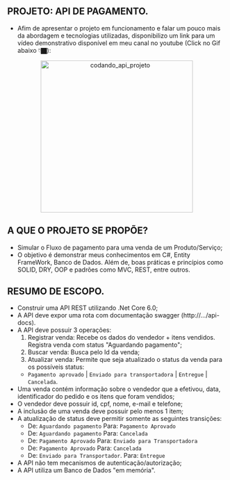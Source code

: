## PROJETO: API DE PAGAMENTO.

- Afim de apresentar o projeto em funcionamento e falar um pouco mais da abordagem e tecnologias utilizadas, disponibilizo um link para um vídeo demonstrativo disponível em meu canal no youtube (Click no Gif abaixo 👇🏿):
  

<div align="center">
  <a href="https://youtu.be/4-O2PV1JUxs">
    <img alt="codando_api_projeto" align="center " width="350px" alt="GIF" src="https://github.com/TONBLACK42/api-pagamento/blob/main/GifDemonstracao.gif?raw=true">
  </a>
</div>

## A QUE O PROJETO SE PROPÕE?
 - Simular o Fluxo de pagamento para uma venda de um Produto/Serviço;
 - O objetivo é demonstrar meus conhecimentos em C#, Entity FrameWork, Banco de Dados. Além de, boas práticas e princípios como SOLID, DRY, OOP e padrões como MVC, REST, entre outros.

## RESUMO DE ESCOPO.
- Construir uma API REST utilizando .Net Core 6.0;
- A API deve expor uma rota com documentação swagger (http://.../api-docs).
- A API deve possuir 3 operações:
  1) Registrar venda: Recebe os dados do vendedor + itens vendidos. Registra venda com status "Aguardando pagamento";
  2) Buscar venda: Busca pelo Id da venda;
  3) Atualizar venda: Permite que seja atualizado o status da venda para os possíveis status:
  *  `Pagamento aprovado` | `Enviado para transportadora` | `Entregue` | `Cancelada`.
- Uma venda contém informação sobre o vendedor que a efetivou, data, identificador do pedido e os itens que foram vendidos;
- O vendedor deve possuir id, cpf, nome, e-mail e telefone;
- A inclusão de uma venda deve possuir pelo menos 1 item;
- A atualização de status deve permitir somente as seguintes transições: 
  - De: `Aguardando pagamento` Para: `Pagamento Aprovado`
  - De: `Aguardando pagamento` Para: `Cancelada`
  - De: `Pagamento Aprovado` Para: `Enviado para Transportadora`
  - De: `Pagamento Aprovado` Para: `Cancelada`
  - De: `Enviado para Transportador`. Para: `Entregue`
- A API não tem mecanismos de autenticação/autorização;
- A API utiliza um Banco de Dados "em memória".
